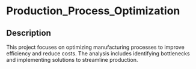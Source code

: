 # Production_Process_Optimization

## Description
This project focuses on optimizing manufacturing processes to improve efficiency and reduce costs. The analysis includes identifying bottlenecks and implementing solutions to streamline production.